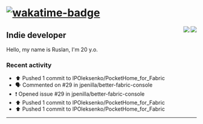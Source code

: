 # [![wakatime-badge]][wakatime-profile]

<img align="right" src="https://github-readme-stats.vercel.app/api?username=rvbsm&show_icons=true&count_private=true&include_all_commits=true&theme=dark"/>
<img align="right" src="https://github-profile-trophy.vercel.app/?username=rvbsm&theme=darkhub&margin-w=9&column=4&title=Commits,Issues,PullRequest,Stars"/>

## Indie developer

Hello, my name is Ruslan, I'm 20 y.o.

### Recent activity

* ⬆️ Pushed 1 commit to IPOleksenko/PocketHome_for_Fabric
* 🗣 Commented on #29 in jpenilla/better-fabric-console
* ❗️ Opened issue #29 in jpenilla/better-fabric-console
* ⬆️ Pushed 1 commit to IPOleksenko/PocketHome_for_Fabric
* ⬆️ Pushed 1 commit to IPOleksenko/PocketHome_for_Fabric

---

<!-- variables -->
[wakatime-badge]: https://wakatime.com/badge/user/ca55f4a1-d151-444b-806b-5cd1ffecec4a.svg
[wakatime-profile]: http://wakatime.com/@rvbsm
